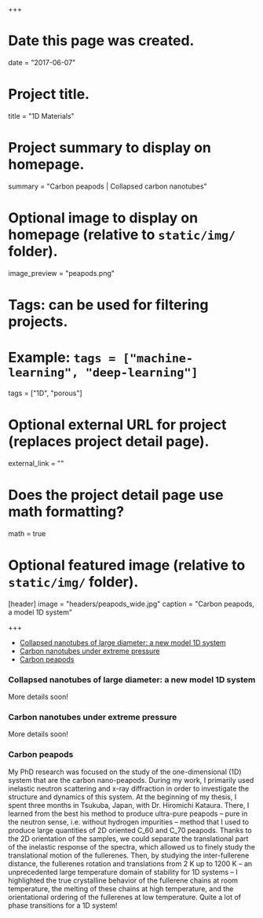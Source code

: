 +++
# Date this page was created.
date = "2017-06-07"

# Project title.
title = "1D Materials"

# Project summary to display on homepage.
summary = "Carbon peapods | Collapsed carbon nanotubes"

# Optional image to display on homepage (relative to `static/img/` folder).
image_preview = "peapods.png"

# Tags: can be used for filtering projects.
# Example: `tags = ["machine-learning", "deep-learning"]`
tags = ["1D", "porous"]

# Optional external URL for project (replaces project detail page).
external_link = ""

# Does the project detail page use math formatting?
math = true

# Optional featured image (relative to `static/img/` folder).
[header]
image = "headers/peapods_wide.jpg"
caption = "Carbon peapods, a model 1D system"

+++

<!-- MarkdownTOC -->

- [Collapsed nanotubes of large diameter: a new model 1D system](#collapsed-nanotubes-of-large-diameter-a-new-model-1d-system)
- [Carbon nanotubes under extreme pressure](#carbon-nanotubes-under-extreme-pressure)
- [Carbon peapods](#carbon-peapods)

<!-- /MarkdownTOC -->


### Collapsed nanotubes of large diameter: a new model 1D system
More details soon!

### Carbon nanotubes under extreme pressure
More details soon!

### Carbon peapods
My PhD research was focused on the study of the one-dimensional (1D) system that are the carbon nano-peapods. During my work, I primarily used inelastic neutron scattering and x-ray diffraction in order to investigate the structure and dynamics of this system. 
At the beginning of my thesis, I spent three months in Tsukuba, Japan, with Dr. Hiromichi Kataura. There, I learned from the best his method to produce ultra-pure peapods – pure in the neutron sense, i.e. without hydrogen impurities – method that I used to produce large quantities of 2D oriented C$\_{60}$ and C$\_{70}$ peapods.
Thanks to the 2D orientation of the samples, we could separate the translational part of the inelastic response of the spectra, which allowed us to finely study the translational motion of the fullerenes. Then, by studying the inter-fullerene distance, the fullerenes rotation and translations from 2 K up to 1200 K – an unprecedented large temperature domain of stability for 1D systems – I highlighted the true crystalline behavior of the fullerene chains at room temperature, the melting of these chains at high temperature, and the orientational ordering of the fullerenes at low temperature. Quite a lot of phase transitions for a 1D system! 
